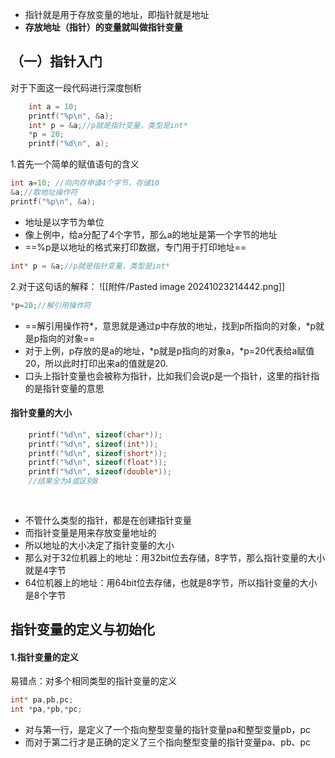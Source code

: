 * 指针就是用于存放变量的地址，即指针就是地址
* **存放地址（指针）的变量就叫做指针变量**
## （一）指针入门
对于下面这一段代码进行深度刨析
```c
	int a = 10;
	printf("%p\n", &a);
	int* p = &a;//p就是指针变量，类型是int*
	*p = 20;
	printf("%d\n", a);
```

1.首先一个简单的赋值语句的含义
```c
int a=10; //向内存申请4个字节，存储10
&a;//取地址操作符
printf("%p\n", &a);
```
* 地址是以字节为单位
* 像上例中，给a分配了4个字节，那么a的地址是第一个字节的地址
* ==%p是以地址的格式来打印数据，专门用于打印地址==

```c
int* p = &a;//p就是指针变量，类型是int*
```
2.对于这句话的解释：
![[附件/Pasted image 20241023214442.png]]

```c
*p=20;//解引用操作符
```
* ==解引用操作符*，意思就是通过p中存放的地址，找到p所指向的对象，\*p就是p指向的对象==
* 对于上例，p存放的是a的地址，\*p就是p指向的对象a，\*p=20代表给a赋值20，所以此时打印出来a的值就是20.
* 口头上指针变量也会被称为指针，比如我们会说p是一个指针，这里的指针指的是指针变量的意思

#### 指针变量的大小
```c
	printf("%d\n", sizeof(char*));
	printf("%d\n", sizeof(int*));
	printf("%d\n", sizeof(short*));
	printf("%d\n", sizeof(float*));
	printf("%d\n", sizeof(double*));
	//结果全为4或区别8
	
	
```
* 不管什么类型的指针，都是在创建指针变量
* 而指针变量是用来存放变量地址的
* 所以地址的大小决定了指针变量的大小
* 那么对于32位机器上的地址：用32bit位去存储，8字节，那么指针变量的大小就是4字节
* 64位机器上的地址：用64bit位去存储，也就是8字节，所以指针变量的大小是8个字节

## 指针变量的定义与初始化
#### 1.指针变量的定义
易错点：对多个相同类型的指针变量的定义
```c
int* pa,pb,pc;
int *pa,*pb,*pc;
```
* 对与第一行，是定义了一个指向整型变量的指针变量pa和整型变量pb，pc
* 而对于第二行才是正确的定义了三个指向整型变量的指针变量pa、pb、pc